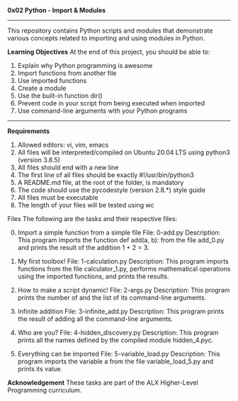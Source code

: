 **0x02 Python - Import & Modules**
***
This repository contains Python scripts and modules that demonstrate various concepts related to importing and using modules in Python.

**Learning Objectives**
At the end of this project, you should be able to:

1. Explain why Python programming is awesome
2. Import functions from another file
3. Use imported functions
4. Create a module
5. Use the built-in function dir()
6. Prevent code in your script from being executed when imported
7. Use command-line arguments with your Python programs
***
**Requirements**

1. Allowed editors: vi, vim, emacs
2. All files will be interpreted/compiled on Ubuntu 20.04 LTS using python3 (version 3.8.5)
3. All files should end with a new line
4. The first line of all files should be exactly #!/usr/bin/python3
5. A README.md file, at the root of the folder, is mandatory
6. The code should use the pycodestyle (version 2.8.*) style guide
7. All files must be executable
8. The length of your files will be tested using wc

Files
The following are the tasks and their respective files:

0. Import a simple function from a simple file
File: 0-add.py
Description: This program imports the function def add(a, b): from the file add_0.py and prints the result of the addition 1 + 2 = 3.

1. My first toolbox!
File: 1-calculation.py
Description: This program imports functions from the file calculator_1.py, performs mathematical operations using the imported functions, and prints the results.

2. How to make a script dynamic!
File: 2-args.py
Description: This program prints the number of and the list of its command-line arguments.

3. Infinite addition
File: 3-infinite_add.py
Description: This program prints the result of adding all the command-line arguments.

4. Who are you?
File: 4-hidden_discovery.py
Description: This program prints all the names defined by the compiled module hidden_4.pyc.

5. Everything can be imported
File: 5-variable_load.py
Description: This program imports the variable a from the file variable_load_5.py and prints its value.

**Acknowledgement**
These tasks are part of the ALX Higher-Level Programming curriculum.
